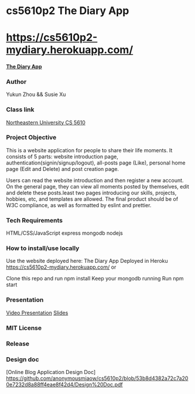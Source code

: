 # cs5610p2 The Diary App

# https://cs5610p2-mydiary.herokuapp.com/
#### [The Diary App](https://cs5610p2-mydiary.herokuapp.com/)

### Author
Yukun Zhou &&
Susie Xu

### Class link
[Northeastern University CS 5610](https://johnguerra.co/classes/webDevelopment_fall_2022/)

### Project Objective
This is a website application for people to share their life moments. It consists of 5 parts: website introduction page, authentication(signin/signup/logout), all-posts page (Like), personal home page (Edit and Delete) and post creation page.

Users can read the website introduction and then register a new account. On the general page, they can view all moments posted by themselves, edit and delete these posts.least two pages introducing our skills, projects, hobbies, etc, and templates are allowed. The final product should be of W3C compliance, as well as formatted by eslint and prettier.


### Tech Requirements
HTML/CSS/JavaScript
express
mongodb
nodejs

### How to install/use locally
Use the website deployed here:
The Diary App Deployed in Heroku https://cs5610p2-mydiary.herokuapp.com/
or

Clone this repo and run npm install
Keep your mongodb running
Run npm start


### Presentation
[Video Presentation]([https://www.youtube.com/watch?v=pfqrOglsR2M&t=9s&ab_channel=SusieXu](https://www.youtube.com/watch?v=u-gddcXZNGU))  
[Slides](https://docs.google.com/presentation/d/1ZafMR5TT4_fvuNPSe9J0D6eRNyGez_GdlOhDPqdl9Ks/edit?usp=sharing)

### MIT License

### Release

### Design doc
[Online Blog Application Design Doc] https://github.com/anonymousmiaow/cs5610p2/blob/53b8d4382a72c7a200e7232d8a88ff4eae8f42d4/Design%20Doc.pdf
